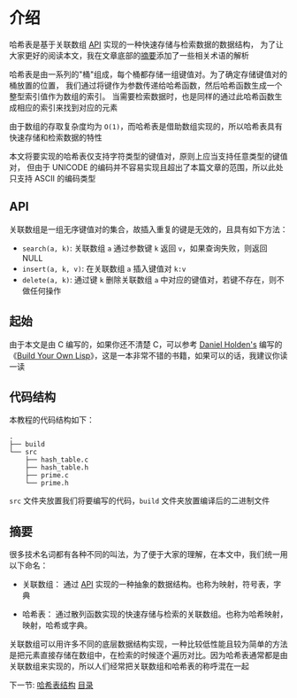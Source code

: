 # 介绍

哈希表是基于关联数组 [API](#API) 实现的一种快速存储与检索数据的数据结构，
为了让大家更好的阅读本文，我在文章底部的[摘要](#摘要)添加了一些相关术语的解析

哈希表是由一系列的"桶"组成，每个桶都存储一组键值对。为了确定存储键值对的桶放置的位置，
我们通过将键作为参数传递给哈希函数，然后哈希函数生成一个整型索引值作为数组的索引。
当需要检索数据时，也是同样的通过此哈希函数生成相应的索引来找到对应的元素

由于数组的存取复杂度均为 `O(1)`，而哈希表是借助数组实现的，所以哈希表具有快速存储和检索数据的特性

本文将要实现的哈希表仅支持字符类型的键值对，原则上应当支持任意类型的键值对，
但由于 UNICODE 的编码并不容易实现且超出了本篇文章的范围，所以此处只支持 ASCII 的编码类型

## API

关联数组是一组无序键值对的集合，故插入重复的键是无效的，且具有如下方法：

- `search(a, k)`: 关联数组 `a` 通过参数键 `k` 返回 `v`，如果查询失败，则返回 NULL
- `insert(a, k, v)`: 在关联数组 `a` 插入键值对 `k:v`
- `delete(a, k)`: 通过键 `k` 删除关联数组 `a` 中对应的键值对，若键不存在，则不做任何操作

## 起始

由于本文是由 C 编写的，如果你还不清楚 C，可以参考 [Daniel Holden's](https://github.com/orangeduck) 编写的
《[Build Your Own Lisp](http://www.buildyourownlisp.com/chapter2_installation)》，这是一本非常不错的书籍，如果可以的话，我建议你读一读

## 代码结构

本教程的代码结构如下：

```
.
├── build
└── src
    ├── hash_table.c
    ├── hash_table.h
    ├── prime.c
    └── prime.h
```

`src` 文件夹放置我们将要编写的代码，`build` 文件夹放置编译后的二进制文件

## 摘要

很多技术名词都有各种不同的叫法，为了便于大家的理解，在本文中，我们统一用以下命名：

- 关联数组： 通过 [API](#api) 实现的一种抽象的数据结构。也称为映射，符号表，字典

- 哈希表： 通过散列函数实现的快速存储与检索的关联数组。也称为哈希映射，映射，哈希或字典。

关联数组可以用许多不同的底层数据结构实现，一种比较低性能且较为简单的方法是把元素直接存储在数组中，在检索的时候逐个遍历对比。因为哈希表通常都是由关联数组来实现的，所以人们经常把关联数组和哈希表的称呼混在一起

下一节: [哈希表结构](../02-hash-table)
[目录](/.translations/cn/README.md#目录)
